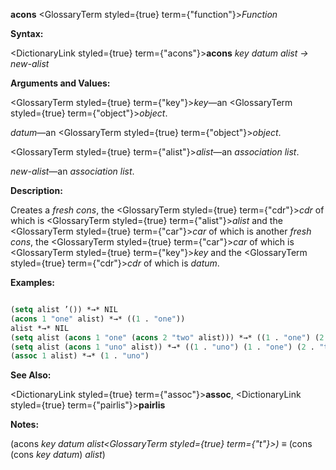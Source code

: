 **acons** <GlossaryTerm styled={true} term={"function"}><i>Function</i></GlossaryTerm> 



**Syntax:** 



<DictionaryLink styled={true} term={"acons"}><b>acons</b></DictionaryLink> *key datum alist → new-alist* 



**Arguments and Values:** 



<GlossaryTerm styled={true} term={"key"}><i>key</i></GlossaryTerm>—an <GlossaryTerm styled={true} term={"object"}><i>object</i></GlossaryTerm>. 



*datum*—an <GlossaryTerm styled={true} term={"object"}><i>object</i></GlossaryTerm>. 



<GlossaryTerm styled={true} term={"alist"}><i>alist</i></GlossaryTerm>—an *association list*. 



*new-alist*—an *association list*. 



**Description:** 



Creates a *fresh cons*, the <GlossaryTerm styled={true} term={"cdr"}><i>cdr</i></GlossaryTerm> of which is <GlossaryTerm styled={true} term={"alist"}><i>alist</i></GlossaryTerm> and the <GlossaryTerm styled={true} term={"car"}><i>car</i></GlossaryTerm> of which is another *fresh cons*, the <GlossaryTerm styled={true} term={"car"}><i>car</i></GlossaryTerm> of which is <GlossaryTerm styled={true} term={"key"}><i>key</i></GlossaryTerm> and the <GlossaryTerm styled={true} term={"cdr"}><i>cdr</i></GlossaryTerm> of which is *datum*. 



**Examples:**
```lisp

(setq alist ’()) *→* NIL 
(acons 1 "one" alist) *→* ((1 . "one")) 
alist *→* NIL 
(setq alist (acons 1 "one" (acons 2 "two" alist))) *→* ((1 . "one") (2 . "two")) (assoc 1 alist) *→* (1 . "one") 
(setq alist (acons 1 "uno" alist)) *→* ((1 . "uno") (1 . "one") (2 . "two")) 
(assoc 1 alist) *→* (1 . "uno") 

```
**See Also:** 



<DictionaryLink styled={true} term={"assoc"}><b>assoc</b></DictionaryLink>, <DictionaryLink styled={true} term={"pairlis"}><b>pairlis</b></DictionaryLink> 



**Notes:** 



(acons *key datum alist<GlossaryTerm styled={true} term={"t"}><i>) </i></GlossaryTerm>≡* (cons (cons *key datum*) *alist*) 



